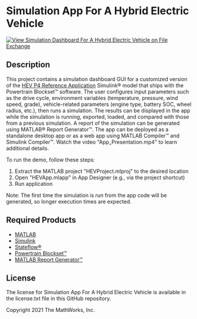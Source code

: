 # Simulation App For A Hybrid Electric Vehicle

[![View Simulation Dashboard For A Hybrid Electric Vehicle on File Exchange](https://www.mathworks.com/matlabcentral/images/matlab-file-exchange.svg)](https://it.mathworks.com/matlabcentral/fileexchange/101450-simulation-dashboard-for-a-hybrid-electric-vehicle)

## Description
This project contains a simulation dashboard GUI for a customized version of the [HEV P4 Reference Application](https://www.mathworks.com/help/autoblks/ug/hev-p4-reference-application.html) Simulink® model that ships with the Powertrain Blockset™ software. The user configures input parameters such as the drive cycle, environment variables (temperature, pressure, wind speed, grade), vehicle-related parameters (engine type, battery SOC, wheel radius, etc.), then runs a simulation. The results can be displayed in the app while the simulation is running, exported, loaded, and compared with those from a previous simulation. A report of the simulation can be generated using MATLAB® Report Generator™. The app can be deployed as a standalone desktop app or as a web app using MATLAB Compiler™ and Simulink Compiler™. Watch the video "App_Presentation.mp4" to learn additional details.

To run the demo, follow these steps:
1. Extract the MATLAB project "HEVProject.mlproj" to the desired location
2. Open "HEVApp.mlapp" in App Designer (e.g., via the project shortcut)
3. Run application

Note: The first time the simulation is run from the app code will be generated, so longer execution times are expected.

## Required Products
* [MATLAB](https://www.mathworks.com/products/matlab.html)
* [Simulink](https://www.mathworks.com/products/simulink.html)
* [Stateflow®](https://www.mathworks.com/products/stateflow.html)
* [Powertrain Blockset™](https://www.mathworks.com/products/powertrain.html)
* [MATLAB Report Generator™](https://www.mathworks.com/products/matlab-report-generator.html)

## License
The license for Simulation App For A Hybrid Electric Vehicle is available in the license.txt file in this GitHub repository.

Copyright 2021 The MathWorks, Inc.
